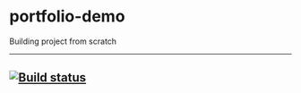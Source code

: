# portfolio-demo
Building project from scratch

---
[![Build status](https://github.com/honestit/portfolio-demo/workflows/Build/badge.svg)](https://github.com/honestit/portfolio-demo/actions)
---
